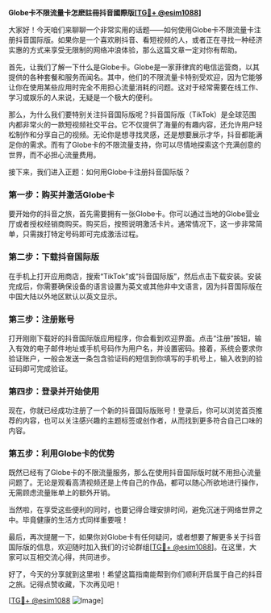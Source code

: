 **Globe卡不限流量卡怎麽註冊抖音國際版[[TG💪+ @esim1088](https://t.me/s/esim1088)]**

大家好！今天咱们来聊聊一个非常实用的话题——如何使用Globe卡不限流量卡注册抖音国际版。如果你是一个喜欢刷抖音、看短视频的人，或者正在寻找一种经济实惠的方式来享受无限制的网络冲浪体验，那么这篇文章一定对你有帮助。

首先，让我们了解一下什么是Globe卡。Globe是一家菲律宾的电信运营商，以其提供的各种套餐和服务而闻名。其中，他们的不限流量卡特别受欢迎，因为它能够让你在使用某些应用时完全不用担心流量消耗的问题。这对于经常需要在线工作、学习或娱乐的人来说，无疑是一个极大的便利。

那么，为什么我们要特别关注抖音国际版呢？抖音国际版（TikTok）是全球范围内都非常火的一款短视频社交平台。它不仅提供了海量的有趣内容，还允许用户轻松制作和分享自己的视频。无论你是想寻找灵感，还是想要展示才华，抖音都能满足你的需求。而有了Globe卡的不限流量支持，你可以尽情地探索这个充满创意的世界，而不必担心流量费用。

接下来，我们进入正题：如何用Globe卡注册抖音国际版？

### **第一步：购买并激活Globe卡**
要开始你的抖音之旅，首先需要拥有一张Globe卡。你可以通过当地的Globe营业厅或者授权经销商购买。购买后，按照说明激活卡片。通常情况下，这一步非常简单，只需拨打特定号码即可完成激活过程。

### **第二步：下载抖音国际版**
在手机上打开应用商店，搜索“TikTok”或“抖音国际版”，然后点击下载安装。安装完成后，你需要确保设备的语言设置为英文或其他非中文语言，因为抖音国际版在中国大陆以外地区默认以英文显示。

### **第三步：注册账号**
打开刚刚下载好的抖音国际版应用程序，你会看到欢迎界面。点击“注册”按钮，输入有效的电子邮件地址或手机号码作为用户名，并设置密码。接着，系统会要求你验证账户，一般会发送一条包含验证码的短信到你填写的手机号上，输入收到的验证码即可完成验证。

### **第四步：登录并开始使用**
现在，你就已经成功注册了一个新的抖音国际版账号！登录后，你可以浏览首页推荐的内容，也可以关注感兴趣的主题标签或创作者，从而找到更多符合自己口味的内容。

### **第五步：利用Globe卡的优势**
既然已经有了Globe卡的不限流量服务，那么在使用抖音国际版时就不用担心流量问题了。无论是观看高清视频还是上传自己的作品，都可以随心所欲地进行操作，无需顾虑流量账单上的额外开销。

当然啦，在享受这些便利的同时，也要记得合理安排时间，避免沉迷于网络世界之中。毕竟健康的生活方式同样重要哦！

最后，再次提醒一下，如果你对Globe卡有任何疑问，或者想要了解更多关于抖音国际版的信息，欢迎随时加入我们的讨论群组[[TG💪+ @esim1088](https://t.me/s/esim1088)]。在这里，大家可以互相交流心得，共同进步。

好了，今天的分享就到这里啦！希望这篇指南能帮到你们顺利开启属于自己的抖音之旅。记得点赞收藏，下次再见吧！

[[TG💪+ @esim1088](https://t.me/s/esim1088) ![Image](https://i.postimg.cc/4NQfJmqS/Snipaste-2025-05-13-00-14-12.png)]